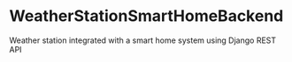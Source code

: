 # WeatherStationSmartHomeBackend
Weather station integrated with a smart home system using Django REST API

